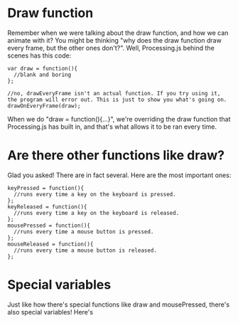 # Draw function
Remember when we were talking about the draw function, and how we can animate with it? You might be thinking "why does the draw function draw every frame, but the other ones don't?". Well, Processing.js behind the scenes has this code:
```
var draw = function(){
  //blank and boring
};

//no, drawEveryFrame isn't an actual function. If you try using it, the program will error out. This is just to show you what's going on.
drawOnEveryFrame(draw);
```
When we do "draw = function(){...}", we're overriding the draw function that Processing.js has built in, and that's what allows it to be ran every time.

# Are there other functions like draw?
Glad you asked! There are in fact several. Here are the most important ones:
```
keyPressed = function(){
  //runs every time a key on the keyboard is pressed.
};
keyReleased = function(){
  //runs every time a key on the keyboard is released.
};
mousePressed = function(){
  //runs every time a mouse button is pressed.
};
mouseReleased = function(){
  //runs every time a mouse button is released.
};
```

# Special variables
Just like how there's special functions like draw and mousePressed, there's also special variables! Here's
